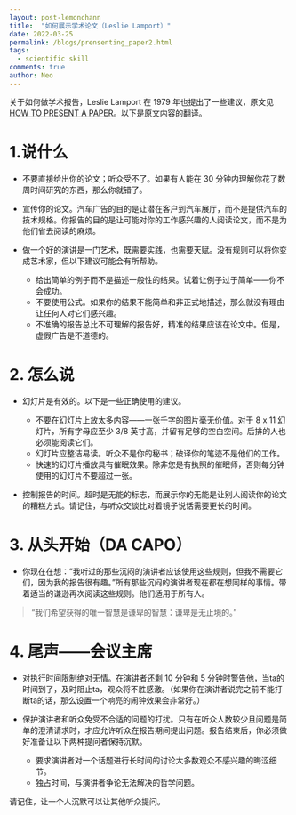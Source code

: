 ```yaml
---
layout: post-lemonchann
title:  "如何展示学术论文（Leslie Lamport）"
date: 2022-03-25
permalink: /blogs/prensenting_paper2.html
tags:
  - scientific skill
comments: true
author: Neo
---
```


关于如何做学术报告，Leslie Lamport 在 1979 年也提出了一些建议，原文见[HOW TO PRESENT A PAPER](http://research.microsoft.com/en-us/um/people/lamport/pubs/howto.txt)。以下是原文内容的翻译。

<!-- more -->

# 1.说什么

- 不要直接给出你的论文；听众受不了。如果有人能在 30 分钟内理解你花了数周时间研究的东西，那么你就错了。
- 宣传你的论文。汽车广告的目的是让潜在客户到汽车展厅，而不是提供汽车的技术规格。你报告的目的是让可能对你的工作感兴趣的人阅读论文，而不是为他们省去阅读的麻烦。
- 做一个好的演讲是一门艺术，既需要实践，也需要天赋。没有规则可以将你变成艺术家，但以下建议可能会有所帮助。

  - 给出简单的例子而不是描述一般性的结果。试着让例子过于简单——你不会成功。
  - 不要使用公式。如果你的结果不能简单和非正式地描述，那么就没有理由让任何人对它们感兴趣。
  - 不准确的报告总比不可理解的报告好，精准的结果应该在论文中。但是，虚假广告是不道德的。

# 2. 怎么说

- 幻灯片是有效的。以下是一些正确使用的建议。

  - 不要在幻灯片上放太多内容——一张千字的图片毫无价值。对于 8 x 11 幻灯片，所有字母应至少 3/8 英寸高，并留有足够的空白空间。后排的人也必须能阅读它们。
  - 幻灯片应整洁易读。听众不是你的秘书；破译你的笔迹不是他们的工作。
  - 快速的幻灯片播放具有催眠效果。除非您是有执照的催眠师，否则每分钟使用的幻灯片不要超过一张。

- 控制报告的时间。超时是无能的标志，而展示你的无能是让别人阅读你的论文的糟糕方式。请记住，与听众交谈比对着镜子说话需要更长的时间。

# 3. 从头开始（DA CAPO）

- 你现在在想：“我听过的那些沉闷的演讲者应该使用这些规则，但我不需要它们，因为我的报告很有趣。”所有那些沉闷的演讲者现在都在想同样的事情。带着适当的谦逊再次阅读这些规则。他们适用于所有人。

> “我们希望获得的唯一智慧是谦卑的智慧：谦卑是无止境的。”

# 4. 尾声——会议主席

- 对执行时间限制绝对无情。在演讲者还剩 10 分钟和 5 分钟时警告他，当ta的时间到了，及时阻止ta，观众将不胜感激。（如果你在演讲者说完之前不能打断ta的话，那么设置一个响亮的闹钟效果会非常好。）
- 保护演讲者和听众免受不合适的问题的打扰。只有在听众人数较少且问题是简单的澄清请求时，才应允许听众在报告期间提出问题。报告结束后，你必须做好准备让以下两种提问者保持沉默。

  - 要求演讲者对一个话题进行长时间的讨论大多数观众不感兴趣的晦涩细节。
  - 独占时间，与演讲者争论无法解决的哲学问题。

请记住，让一个人沉默可以让其他听众提问。
